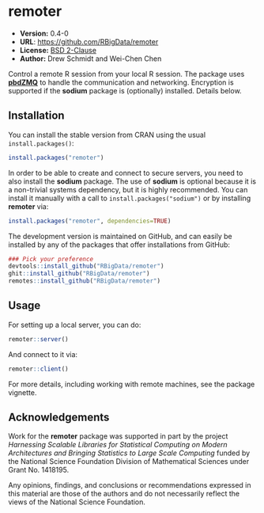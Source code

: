 # remoter

* **Version:** 0.4-0
* **URL**: https://github.com/RBigData/remoter
* **License:** [BSD 2-Clause](http://opensource.org/licenses/BSD-2-Clause)
* **Author:** Drew Schmidt and Wei-Chen Chen


Control a remote R session from your local R session.  The package uses [**pbdZMQ**](https://github.com/snoweye/pbdZMQ) to handle the communication and networking.  Encryption is supported if the **sodium** package is (optionally) installed.  Details below.





## Installation

You can install the stable version from CRAN using the usual `install.packages()`:

```r
install.packages("remoter")
```

In order to be able to create and connect to secure servers, you need to also install the **sodium** package.  The use of **sodium** is optional because it is a non-trivial systems dependency, but it is highly recommended.  You can install it manually with a call to `install.packages("sodium")` or by installing **remoter** via:

```r
install.packages("remoter", dependencies=TRUE)
```

The development version is maintained on GitHub, and can easily be installed by any of the packages that offer installations from GitHub:

```r
### Pick your preference
devtools::install_github("RBigData/remoter")
ghit::install_github("RBigData/remoter")
remotes::install_github("RBigData/remoter")
```





## Usage

For setting up a local server, you can do:

```r
remoter::server()
```

And connect to it via:

```r
remoter::client()
```

For more details, including working with remote machines, see the package vignette.





## Acknowledgements

Work for the **remoter** package was supported in part by the project *Harnessing Scalable Libraries for Statistical Computing on Modern Architectures and Bringing Statistics to Large Scale Computing* funded by the National Science Foundation Division of Mathematical Sciences under Grant No. 1418195.

Any  opinions,  findings,  and  conclusions  or  recommendations expressed  in  this  material  are those  of  the  authors  and  do  not necessarily  reflect  the  views  of  the  National  Science Foundation.
